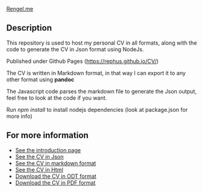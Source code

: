 [Rengel.me](http://rengel.me)

## Description

This repository is used to host my personal CV in all formats, along with the code to generate the CV in Json format using NodeJs.

Published under Github Pages (https://rephus.github.io/CV/) 

The CV is written in Markdown format, in that way I can export it to any other format using __pandoc__

The Javascript code parses the markdown file to generate the Json output, feel free to look at the code if you want.

Run *npm install* to install nodejs dependencies (look at package.json for more info)

## For more information

* [See the introduction page](https://rephus.github.io/CV/public/)
* [See the CV in Json](https://rephus.github.io/CV/public/cv.json)
* [See the CV in markdown format](https://github.com/rephus/CV/blob/master/cv.md)
* [See the CV in Html](https://rephus.github.io/CV/public/cv.html)
* [Download the CV in ODT format](https://rephus.github.io/CV/public/cv.odt)
* [Download the CV in PDF format](https://rephus.github.io/CV/public/cv.pdf)
